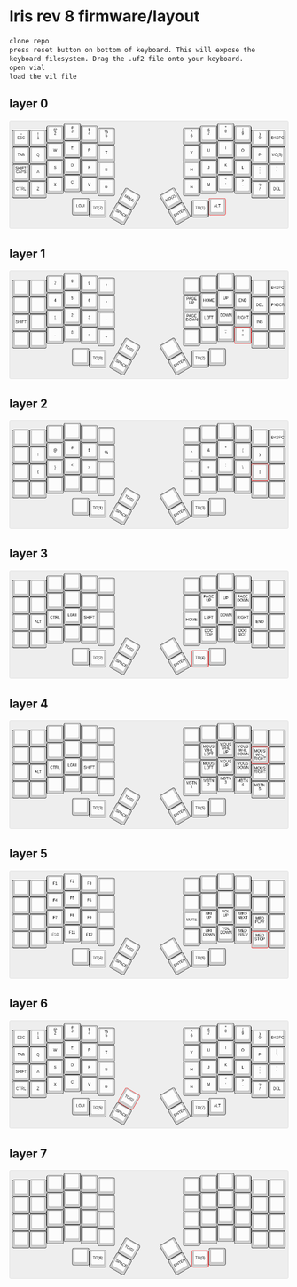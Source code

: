 # Iris rev 8 firmware/layout

```
clone repo
press reset button on bottom of keyboard. This will expose the keyboard filesystem. Drag the .uf2 file onto your keyboard.
open vial
load the vil file
```
## layer 0
<img src="./assets/Noss-0.png">

## layer 1
<img src="./assets/Noss-1.png">

## layer 2
<img src="./assets/Noss-2.png">

## layer 3
<img src="./assets/Noss-3.png">

## layer 4
<img src="./assets/Noss-4.png">

## layer 5
<img src="./assets/Noss-5.png">

## layer 6
<img src="./assets/Noss-6.png">

## layer 7
<img src="./assets/Noss-7.png">
